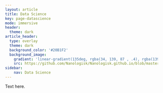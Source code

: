 ```yaml
---
layout: article
title: Data Science
key: page-datascience
mode: immersive
header:
  theme: dark
article_header:
  type: overlay
  theme: dark
  background_color: '#20B1F2'
  background_image:
    gradient: 'linear-gradient(135deg, rgba(34, 139, 87 , .4), rgba(139, 34, 139, .4))'
    src: https://github.com/Nanologisk/Nanologisk.github.io/blob/master/pictures/datascience-hero.jpg?raw=true
sidebar:
    nav: Data Science
---
```


Text here.
<!--more-->
